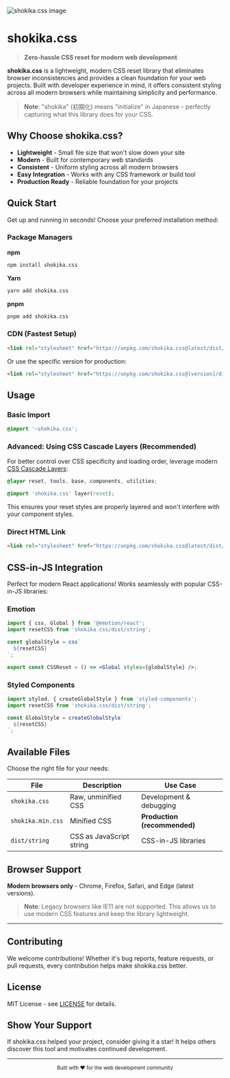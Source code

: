 ![shokika.css image](https://user-images.githubusercontent.com/3617124/121719822-efa52600-cb1d-11eb-952d-076fee025521.png)

# shokika.css

> **Zero-hassle CSS reset for modern web development**

**shokika.css** is a lightweight, modern CSS reset library that eliminates browser inconsistencies and provides a clean foundation for your web projects. Built with developer experience in mind, it offers consistent styling across all modern browsers while maintaining simplicity and performance.

> **Note**: "shokika" (初期化) means "initialize" in Japanese - perfectly capturing what this library does for your CSS.

## Why Choose shokika.css?

- **Lightweight** - Small file size that won't slow down your site
- **Modern** - Built for contemporary web standards
- **Consistent** - Uniform styling across all modern browsers
- **Easy Integration** - Works with any CSS framework or build tool
- **Production Ready** - Reliable foundation for your projects

## Quick Start

Get up and running in seconds! Choose your preferred installation method:

### Package Managers

**npm**

```bash
npm install shokika.css
```

**Yarn**

```bash
yarn add shokika.css
```

**pnpm**

```bash
pnpm add shokika.css
```

### CDN (Fastest Setup)

```html
<link rel="stylesheet" href="https://unpkg.com/shokika.css@latest/dist/shokika.min.css" />
```

Or use the specific version for production:

```html
<link rel="stylesheet" href="https://unpkg.com/shokika.css@[version]/dist/shokika.min.css" />
```

## Usage

### Basic Import

```scss
@import '~shokika.css';
```

### Advanced: Using CSS Cascade Layers (Recommended)

For better control over CSS specificity and loading order, leverage modern [CSS Cascade Layers](https://developer.mozilla.org/en-US/docs/Learn_web_development/Core/Styling_basics/Cascade_layers):

```css
@layer reset, tools, base, components, utilities;

@import 'shokika.css' layer(reset);
```

This ensures your reset styles are properly layered and won't interfere with your component styles.

### Direct HTML Link

```html
<link rel="stylesheet" href="https://unpkg.com/shokika.css@latest/dist/shokika.min.css" />
```

## CSS-in-JS Integration

Perfect for modern React applications! Works seamlessly with popular CSS-in-JS libraries:

### Emotion

```jsx
import { css, Global } from '@emotion/react';
import resetCSS from 'shokika.css/dist/string';

const globalStyle = css`
  ${resetCSS}
`;

export const CSSReset = () => <Global styles={globalStyle} />;
```

### Styled Components

```jsx
import styled, { createGlobalStyle } from 'styled-components';
import resetCSS from 'shokika.css/dist/string';

const GlobalStyle = createGlobalStyle`
  ${resetCSS}
`;
```

## Available Files

Choose the right file for your needs:

| File              | Description              | Use Case                     |
| ----------------- | ------------------------ | ---------------------------- |
| `shokika.css`     | Raw, unminified CSS      | Development & debugging      |
| `shokika.min.css` | Minified CSS             | **Production (recommended)** |
| `dist/string`     | CSS as JavaScript string | CSS-in-JS libraries          |

## Browser Support

**Modern browsers only** - Chrome, Firefox, Safari, and Edge (latest versions).

> **Note**: Legacy browsers like IE11 are not supported. This allows us to use modern CSS features and keep the library lightweight.

---

## Contributing

We welcome contributions! Whether it's bug reports, feature requests, or pull requests, every contribution helps make shokika.css better.

## License

MIT License - see [LICENSE](LICENSE) for details.

## Show Your Support

If shokika.css helped your project, consider giving it a star! It helps others discover this tool and motivates continued development.

---

<div align="center">
  <sub>Built with ❤️ for the web development community</sub>
</div>
